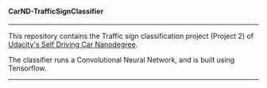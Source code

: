 #### CarND-TrafficSignClassifier

----

This repository contains the Traffic sign classification project (Project 2) of [Udacity's
Self Driving Car Nanodegree](https://www.udacity.com/course/self-driving-car-engineer-nanodegree--nd013).

The classifier runs a Convolutional Neural Network, and is built using Tensorflow.

----
